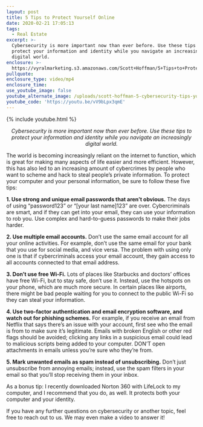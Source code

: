 ```yaml
---
layout: post
title: 5 Tips to Protect Yourself Online
date: 2020-02-21 17:05:13
tags:
  - Real Estate
excerpt: >-
  Cybersecurity is more important now than ever before. Use these tips to
  protect your information and identity while you navigate an increasingly
  digital world.
enclosure: >-
  https://vyralmarketing.s3.amazonaws.com/Scott+Hoffman/5+Tips+to+Protect+Yourself+Online.mp4
pullquote:
enclosure_type: video/mp4
enclosure_time:
use_youtube_image: false
youtube_alternate_image: /uploads/scott-hoffman-5-cybersecurity-tips-youtube.jpg
youtube_code: 'https://youtu.be/vV9bLpx3qmE'
---
```


{% include youtube.html %}

<p style="text-align: center;"><em>Cybersecurity is more important now than ever before. Use these tips to protect your information and identity while you navigate an increasingly digital world.</em></p>

The world is becoming increasingly reliant on the internet to function, which is great for making many aspects of life easier and more efficient. However, this has also led to an increasing amount of cybercrimes by people who want to scheme and hack to steal people’s private information. To protect your computer and your personal information, be sure to follow these five tips:

**1\. Use strong and unique email passwords that aren’t obvious.** The days of using “password123” or “\[your last name\]123” are over. Cybercriminals are smart, and if they can get into your email, they can use your information to rob you. Use complex and hard-to-guess passwords to make their jobs harder.

**2\. Use multiple email accounts.** Don’t use the same email account for all your online activities. For example, don’t use the same email for your bank that you use for social media, and vice versa. The problem with using only one is that if cybercriminals access your email account, they gain access to all accounts connected to that email address.

**3\. Don’t use free Wi-Fi.** Lots of places like Starbucks and doctors’ offices have free Wi-Fi, but to stay safe, don’t use it. Instead, use the hotspots on your phone, which are much more secure. In certain places like airports, there might be bad people waiting for you to connect to the public Wi-Fi so they can steal your information.

**4\. Use two-factor authentication and email encryption software, and watch out for phishing schemes.** For example, if you receive an email from Netflix that says there’s an issue with your account, first see who the email is from to make sure it’s legitimate. Emails with broken English or other red flags should be avoided; clicking any links in a suspicious email could lead to malicious scripts being added to your computer. DON’T open attachments in emails unless you’re sure who they’re from.

**5\. Mark unwanted emails as spam instead of unsubscribing.** Don’t just unsubscribe from annoying emails; instead, use the spam filters in your email so that you’ll stop receiving them in your inbox.

As a bonus tip: I recently downloaded Norton 360 with LifeLock to my computer, and I recommend that you do, as well. It protects both your computer and your identity.

If you have any further questions on cybersecurity or another topic, feel free to reach out to us. We may even make a video to answer it\!